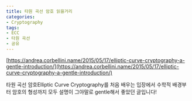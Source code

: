 ```yaml
---
title: 타원 곡선 암호 읽을거리
categories:
- Cryptography
tags:
- ECC	
- 타원 곡선
- 공유
---
```


[https://andrea.corbellini.name/2015/05/17/elliptic-curve-cryptography-a-gentle-introduction/](https://andrea.corbellini.name/2015/05/17/elliptic-curve-cryptography-a-gentle-introduction/)

타원 곡선 암호Elliptic Curve Cryptography를 처음 배우는 입장에서 수학적 배경부터 암호의 형성까지 모두 설명이 그야말로 gentle해서 좋았던 글입니다!
